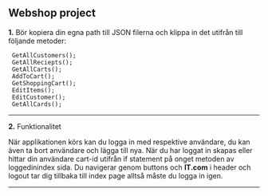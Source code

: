 **Webshop project**
-------------------------

**1.** Bör kopiera din egna path till JSON filerna och klippa in det utifrån till följande metoder:

```
 GetAllCustomers(); 
 GetAllReciepts(); 
 GetAllCarts(); 
 AddToCart(); 
 GetShoppingCart(); 
 EditItems(); 
 EditCustomer(); 
 GetAllCards(); 
 ```
 --------------------------
 
 **2.** Funktionalitet
 
 När applikationen körs kan du logga in med respektive användare, du kan även ta bort användare och lägga till nya. 
 När du har loggat in skapas eller hittar din användare cart-id utifrån if statement på onget metoden av loggedinindex sida.
 Du navigerar genom buttons och **IT.com** i header och logout tar dig tillbaka till index page alltså måste du logga in igen.
 
 ----------------------------
 
